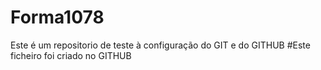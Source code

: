 # Forma1078
Este é um repositorio de teste à configuração do GIT e do GITHUB
#Este ficheiro foi criado no GITHUB

